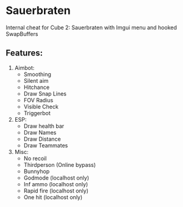 # Sauerbraten
Internal cheat for Cube 2: Sauerbraten with Imgui menu and hooked SwapBuffers

## Features:
1. Aimbot:
   - Smoothing
   - Silent aim
   - Hitchance
   - Draw Snap Lines
   - FOV Radius
   - Visible Check
   - Triggerbot
2. ESP:
   - Draw health bar
   - Draw Names
   - Draw Distance
   - Draw Teammates
3. Misc:
   - No recoil
   - Thirdperson (Online bypass)
   - Bunnyhop
   - Godmode (localhost only)
   - Inf ammo (localhost only)
   - Rapid fire (localhost only)
   - One hit (localhost only)
